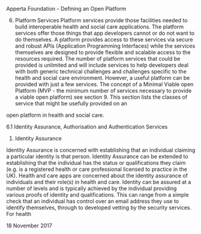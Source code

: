 Apperta Foundation - Defining an Open Platform

6. Platform Services
Platform services provide those facilities
needed to build interoperable health and
social care applications. The platform
services offer those things that app
developers cannot or do not want to do
themselves.
A platform provides access to these
services via secure and robust APIs
(Application Programming Interfaces)
while the services themselves are
designed to provide flexible and scalable
access to the resources required.
The number of platform services that
could be provided is unlimited and will
include services to help developers deal
with both generic technical challenges
and challenges specific to the health
and social care environment. However, a
useful platform can be provided with just
a few services. The concept of a Minimal
Viable open Platform (MVP - the minimum
number of services necessary to provide a
viable open platform) see section 9.
This section lists the classes of service
that might be usefully provided on an

open platform in health and social care.

6.1 Identity Assurance,
Authorisation and
Authentication Services
1. Identity Assurance

Identity Assurance is concerned with
establishing that an individual claiming
a particular identity is that person.
Identity Assurance can be extended to
establishing that the individual has the
status or qualifications they claim (e.g. is
a registered health or care professional
licensed to practice in the UK).
Health and care apps are concerned about
the identity assurance of individuals and
their role(s) in health and care. Identity
can be assured at a number of levels and
is typically achieved by the individual
providing various proofs of identity
and qualifications. This can range from
a simple check that an individual has
control over an email address they use to
identify themselves, through to developed
vetting by the security services. For health

18
November 2017


